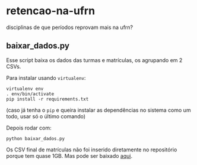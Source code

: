 # retencao-na-ufrn

disciplinas de que períodos reprovam mais na ufrn? 

## baixar_dados.py

Esse script baixa os dados das turmas e matrículas, os agrupando em 2 CSVs.

Para instalar usando `virtualenv`:

    virtualenv env
    . env/bin/activate
    pip install -r requirements.txt
    
(caso já tenha o `pip` e queira instalar as dependências no sistema como um todo, usar só o último comando)
    
Depois rodar com:

    python baixar_dados.py

Os CSV final de matrículas não foi inserido diretamente no repositório porque tem quase 1GB. Mas pode ser baixado [aqui](http://devcolab.each.usp.br/ufrn/matriculas.csv).
